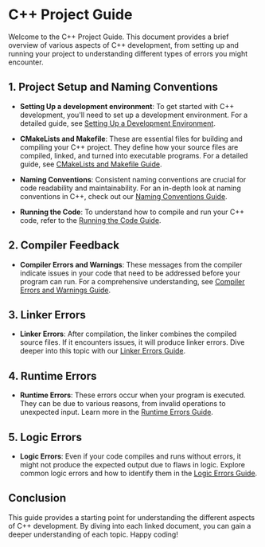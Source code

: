 
# C++ Project Guide

Welcome to the C++ Project Guide. This document provides a brief overview of various aspects of C++ development, from setting up and running your project to understanding different types of errors you might encounter.

## 1. Project Setup and Naming Conventions
- **Setting Up a development environment**: To get started with C++ development, you'll need to set up a development environment. For a detailed guide, see [Setting Up a Development Environment](./SETUP.md).

- **CMakeLists and Makefile**: These are essential files for building and compiling your C++ project. They define how your source files are compiled, linked, and turned into executable programs. For a detailed guide, see [CMakeLists and Makefile Guide](./1.HelloWorld/C++INTRO.md).
  
- **Naming Conventions**: Consistent naming conventions are crucial for code readability and maintainability. For an in-depth look at naming conventions in C++, check out our [Naming Conventions Guide](./1.HelloWorld/C++INTRO.md).

- **Running the Code**: To understand how to compile and run your C++ code, refer to the [Running the Code Guide](./1.HelloWorld/HOWTO.md).

## 2. Compiler Feedback

- **Compiler Errors and Warnings**: These messages from the compiler indicate issues in your code that need to be addressed before your program can run. For a comprehensive understanding, see [Compiler Errors and Warnings Guide](./2.CompilerErrorWarnings/COMPILER_ERRORS_WARNING.md).

## 3. Linker Errors

- **Linker Errors**: After compilation, the linker combines the compiled source files. If it encounters issues, it will produce linker errors. Dive deeper into this topic with our [Linker Errors Guide](./3.LinkerError/LINKER_ERRORS.md).

## 4. Runtime Errors

- **Runtime Errors**: These errors occur when your program is executed. They can be due to various reasons, from invalid operations to unexpected input. Learn more in the [Runtime Errors Guide](./4.RuntimeError/RUNTIME_ERRORS.md).

## 5. Logic Errors

- **Logic Errors**: Even if your code compiles and runs without errors, it might not produce the expected output due to flaws in logic. Explore common logic errors and how to identify them in the [Logic Errors Guide](./5.LogicError/LOGIC_ERRORS.md).

## Conclusion

This guide provides a starting point for understanding the different aspects of C++ development. By diving into each linked document, you can gain a deeper understanding of each topic. Happy coding!

